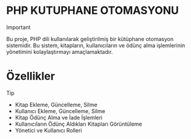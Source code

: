 # PHP KUTUPHANE OTOMASYONU


> [!IMPORTANT]  
> Bu proje, PHP dili kullanılarak geliştirilmiş bir kütüphane otomasyon sistemidir. Bu sistem, kitapların, kullanıcıların ve ödünç alma işlemlerinin yönetimini kolaylaştırmayı amaçlamaktadır.

# Özellikler
> [!TIP]
> - Kitap Ekleme, Güncelleme, Silme
> - Kullanıcı Ekleme, Güncelleme, Silme
> - Kitap Ödünç Alma ve İade İşlemleri
> - Kullanıcıların Ödünç Aldıkları Kitapları Görüntüleme
> - Yönetici ve Kullanıcı Rolleri
